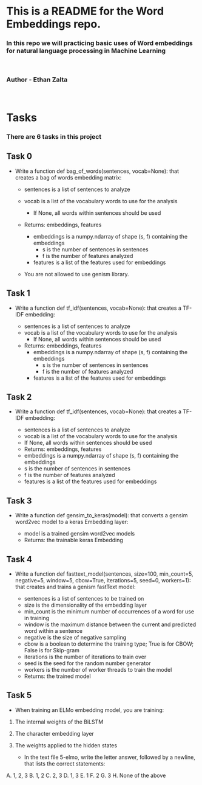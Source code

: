 # This is a README for the Word Embeddings repo.

### In this repo we will practicing basic uses of Word embeddings for natural language processing in Machine Learning
<br>

### Author - Ethan Zalta
<br>


# Tasks
### There are 6 tasks in this project

## Task 0
* Write a function def bag_of_words(sentences, vocab=None): that creates a bag of words embedding matrix:

    * sentences is a list of sentences to analyze
    * vocab is a list of the vocabulary words to use for the analysis
        * If None, all words within sentences should be used
    * Returns: embeddings, features

        * embeddings is a numpy.ndarray of shape (s, f) containing the embeddings
            * s is the number of sentences in sentences
            * f is the number of features analyzed
        * features is a list of the features used for embeddings
    * You are not allowed to use genism library.

## Task 1
* Write a function def tf_idf(sentences, vocab=None): that creates a TF-IDF embedding:

    * sentences is a list of sentences to analyze
    * vocab is a list of the vocabulary words to use for the analysis
        * If None, all words within sentences should be used
    * Returns: embeddings, features
        * embeddings is a numpy.ndarray of shape (s, f) containing the embeddings
            * s is the number of sentences in sentences
            * f is the number of features analyzed
        * features is a list of the features used for embeddings

## Task 2
* Write a function def tf_idf(sentences, vocab=None): that creates a TF-IDF embedding:

    * sentences is a list of sentences to analyze
    * vocab is a list of the vocabulary words to use for the analysis
    * If None, all words within sentences should be used
    * Returns: embeddings, features
    * embeddings is a numpy.ndarray of shape (s, f) containing the embeddings
    * s is the number of sentences in sentences
    * f is the number of features analyzed
    * features is a list of the features used for embeddings

## Task 3
* Write a function def gensim_to_keras(model): that converts a gensim word2vec model to a keras Embedding layer:

    * model is a trained gensim word2vec models
    * Returns: the trainable keras Embedding

## Task 4
* Write a function def fasttext_model(sentences, size=100, min_count=5, negative=5, window=5, cbow=True, iterations=5, seed=0, workers=1): that creates and trains a genism fastText model:

    * sentences is a list of sentences to be trained on
    * size is the dimensionality of the embedding layer
    * min_count is the minimum number of occurrences of a word for use in training
    * window is the maximum distance between the current and predicted word within a sentence
    * negative is the size of negative sampling
    * cbow is a boolean to determine the training type; True is for CBOW; False is for Skip-gram
    * iterations is the number of iterations to train over
    * seed is the seed for the random number generator
    * workers is the number of worker threads to train the model
    * Returns: the trained model

## Task 5
* When training an ELMo embedding model, you are training:

1. The internal weights of the BiLSTM
2. The character embedding layer
3. The weights applied to the hidden states

    * In the text file 5-elmo, write the letter answer, followed by a newline, that lists the correct statements:

A. 1, 2, 3
B. 1, 2
C. 2, 3
D. 1, 3
E. 1
F. 2
G. 3
H. None of the above
